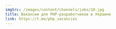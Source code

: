 ```yaml
---
imgSrc: /images/content/channels/jobs/10.jpg
title: Вакансии для PHP-разработчиков в Украине
link: https://t.me/php_vacancies
---
```



